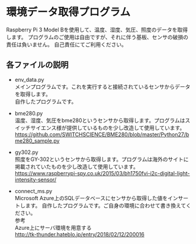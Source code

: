 # 環境データ取得プログラム
Raspberry Pi 3 Model Bを使用して、温度、湿度、気圧、照度のデータを取得します。
プログラムのご使用は自由ですが、それに伴う基板、センサの破損の責任は負いません。
自己責任にてご利用ください。

## 各ファイルの説明
- env_data.py  
メインプログラムです。これを実行すると接続されているセンサからデータを取得します。  
自作したプログラムです。

- bme280.py  
温度、湿度、気圧をbme280というセンサから取得します。プログラムはスイッチサイエンス様が提供しているものを少し改造して使用しています。  
<https://github.com/SWITCHSCIENCE/BME280/blob/master/Python27/bme280_sample.py>

- gy302.py  
照度をGY-302というセンサから取得します。プログラムは海外のサイトに掲載されていたものを少し改造して使用しています。  
<https://www.raspberrypi-spy.co.uk/2015/03/bh1750fvi-i2c-digital-light-intensity-sensor/>

- connect_ms.py  
Microsoft Azure上のSQLデータベースにセンサから取得した値をインサートします。
自作したプログラムです。ご自身の環境に合わせて書き換えてください。  
参考  
Azure上にサーバ環境を用意する  
<http://tk-thunder.hateblo.jp/entry/2018/02/12/200016>
